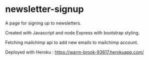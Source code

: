 # newsletter-signup

A page for signing up to newsletters. 

Created with Javascript and node Express with bootstrap styling.

Fetching mailchimp api to add new emails to mailchimp account.

Deployed with Heroku : https://warm-brook-93617.herokuapp.com/
